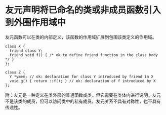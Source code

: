 # 友元声明将已命名的类或非成员函数引入到外围作用域中

友元函数可以在类的内部定义，该函数的作用域扩展到包围该类定义的作用域。

```
class X {
  friend class Y;
  friend void f() { /* ok to define friend function in the class body */ }
};

class Z {
  Y *ymem; // ok: declaration for class Y introduced by friend in X
  void g() { return ::f(); } // ok: declaration of f introduced by X
};
```
附：友元是一种定义在类外部的普通函数或类，但它需要在类体内进行说明。友元不是该类的成员，但可以访问类中的私有成员。友元关系不具有对称性，也不具有传递性。